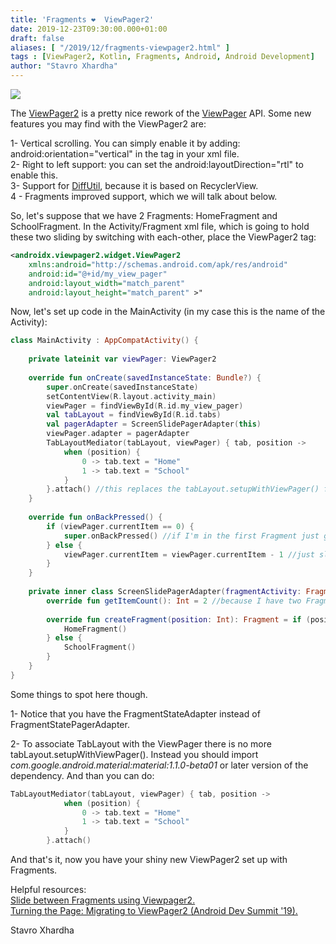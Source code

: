 ```yaml
---
title: 'Fragments ❤  ViewPager2'
date: 2019-12-23T09:30:00.000+01:00
draft: false
aliases: [ "/2019/12/fragments-viewpager2.html" ]
tags : [ViewPager2, Kotlin, Fragments, Android, Android Development]
author: "Stavro Xhardha"
---
```


[![](https://static.zerochan.net/Yami.Yugi.full.2628683.gif)](https://static.zerochan.net/Yami.Yugi.full.2628683.gif)

  
The [ViewPager2](https://developer.android.com/jetpack/androidx/releases/viewpager2) is a pretty nice rework of the [ViewPager](https://developer.android.com/reference/android/support/v4/view/ViewPager) API. Some new features you may find with the ViewPager2 are:  
  
1- Vertical scrolling. You can simply enable it by adding: android:orientation="vertical" in the <ViewPager2> tag in your xml file.  
2- Right to left support: you can set the android:layoutDirection="rtl" to enable this.  
3- Support for [DiffUtil](https://developer.android.com/reference/kotlin/androidx/recyclerview/widget/DiffUtil), because it is based on RecyclerView.  
4 - Fragments improved support, which we will talk about below.  
  
So, let's suppose that we have 2 Fragments: HomeFragment and SchoolFragment. In the Activity/Fragment xml file, which is going to hold these two sliding by switching with each-other, place the ViewPager2 tag:  
  
```xml
<androidx.viewpager2.widget.ViewPager2  
    xmlns:android="http://schemas.android.com/apk/res/android"  
    android:id="@+id/my_view_pager"  
    android:layout_width="match_parent"  
    android:layout_height="match_parent" >"
```
Now, let's set up code in the MainActivity (in my case this is the name of the Activity):  
  
```kotlin
class MainActivity : AppCompatActivity() {  
  
    private lateinit var viewPager: ViewPager2  
  
    override fun onCreate(savedInstanceState: Bundle?) {  
        super.onCreate(savedInstanceState)  
        setContentView(R.layout.activity_main)  
        viewPager = findViewById(R.id.my_view_pager)  
        val tabLayout = findViewById(R.id.tabs)  
        val pagerAdapter = ScreenSlidePagerAdapter(this)  
        viewPager.adapter = pagerAdapter  
        TabLayoutMediator(tabLayout, viewPager) { tab, position ->  
            when (position) {  
                0 -> tab.text = "Home"  
                1 -> tab.text = "School"  
            }  
        }.attach() //this replaces the tabLayout.setupWithViewPager() from ViewPager API  
    }  
  
    override fun onBackPressed() {  
        if (viewPager.currentItem == 0) {  
            super.onBackPressed() //if I'm in the first Fragment just go back  
        } else {  
            viewPager.currentItem = viewPager.currentItem - 1 //just slide to the first Fragment  
        }  
    }  
  
    private inner class ScreenSlidePagerAdapter(fragmentActivity: FragmentActivity) : FragmentStateAdapter(fragmentActivity) {  
        override fun getItemCount(): Int = 2 //because I have two Fragments  
  
        override fun createFragment(position: Int): Fragment = if (position == 0) {  
            HomeFragment()  
        } else {  
            SchoolFragment()  
        }  
    }  
}
```

Some things to spot here though.  
  
1- Notice that you have the FragmentStateAdapter instead of FragmentStatePagerAdapter.  
  
2- To associate TabLayout with the ViewPager there is no more tabLayout.setupWithViewPager(). Instead you should import _com.google.android.material:material:1.1.0-beta01_ or later version of the dependency. And than you can do:  
  
```kotlin
TabLayoutMediator(tabLayout, viewPager) { tab, position ->  
            when (position) {  
                0 -> tab.text = "Home"  
                1 -> tab.text = "School"  
            }  
        }.attach()
```  
And that's it, now you have your shiny new ViewPager2 set up with Fragments.  
  
Helpful resources:  
[Slide between Fragments using Viewpager2.](https://developer.android.com/training/animation/screen-slide-2#kotlin)  
[Turning the Page: Migrating to ViewPager2 (Android Dev Summit '19).](https://youtu.be/lAP6cz1HSzA)  

Stavro Xhardha